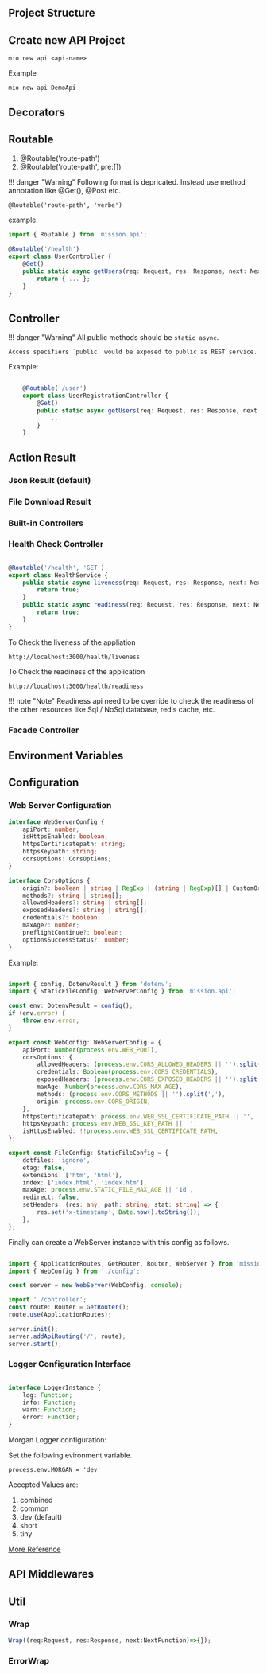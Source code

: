 ## Project Structure
## Create new API Project

    mio new api <api-name>

Example

    mio new api DemoApi

## Decorators

## Routable

1. @Routable('route-path')
2. @Routable('route-path', pre:[])

!!! danger "Warning"
    Following format is depricated. Instead use method annotation like @Get(), @Post etc.
    
    @Routable('route-path', 'verbe')

example

``` typescript
import { Routable } from 'mission.api';

@Routable('/health')
export class UserController {
    @Get()
    public static async getUsers(req: Request, res: Response, next: NextFunction): Promise<boolean> {
        return { ... };
    }
}

```

## Controller
    
!!! danger "Warning"
    All public methods should be `static async`.
    
    Access specifiers `public` would be exposed to public as REST service.
    
Example:

```typescript

    @Routable('/user')
    export class UserRegistrationController {
        @Get()
        public static async getUsers(req: Request, res: Response, next: NextFunction): Promise<any> {
            ...
        }
    }
```
## Action Result

### Json Result (default)
### File Download Result

### Built-in Controllers

### Health Check Controller

```typescript 

@Routable('/health', 'GET')
export class HealthService {
    public static async liveness(req: Request, res: Response, next: NextFunction): Promise<boolean> {
        return true;
    }
    public static async readiness(req: Request, res: Response, next: NextFunction): Promise<boolean> {
        return true;
    }
}
```
To Check the liveness of the appliation
    
    http://localhost:3000/health/liveness

To Check the readiness of the application

    http://localhost:3000/health/readiness

!!! note "Note"
    Readiness api need to be override to check the readiness of the other resources like Sql / NoSql database, redis cache, etc.

### Facade Controller

## Environment Variables

## Configuration

### Web Server Configuration

``` typescript
interface WebServerConfig {
    apiPort: number;
    isHttpsEnabled: boolean;
    httpsCertificatepath: string;
    httpsKeypath: string;
    corsOptions: CorsOptions;
}

interface CorsOptions {
    origin?: boolean | string | RegExp | (string | RegExp)[] | CustomOrigin;
    methods?: string | string[];
    allowedHeaders?: string | string[];
    exposedHeaders?: string | string[];
    credentials?: boolean;
    maxAge?: number;
    preflightContinue?: boolean;
    optionsSuccessStatus?: number;
}
```
Example: 

``` typescript

import { config, DotenvResult } from 'dotenv';
import { StaticFileConfig, WebServerConfig } from 'mission.api';

const env: DotenvResult = config();
if (env.error) {
    throw env.error;
}

export const WebConfig: WebServerConfig = {
    apiPort: Number(process.env.WEB_PORT),
    corsOptions: {
        allowedHeaders: (process.env.CORS_ALLOWED_HEADERS || '').split(','),
        credentials: Boolean(process.env.CORS_CREDENTIALS),
        exposedHeaders: (process.env.CORS_EXPOSED_HEADERS || '').split(','),
        maxAge: Number(process.env.CORS_MAX_AGE),
        methods: (process.env.CORS_METHODS || '').split(','),
        origin: process.env.CORS_ORIGIN,
    },
    httpsCertificatepath: process.env.WEB_SSL_CERTIFICATE_PATH || '',
    httpsKeypath: process.env.WEB_SSL_KEY_PATH || '',
    isHttpsEnabled: !!process.env.WEB_SSL_CERTIFICATE_PATH,
};

export const FileConfig: StaticFileConfig = {
    dotfiles: 'ignore',
    etag: false,
    extensions: ['htm', 'html'],
    index: ['index.html', 'index.htm'],
    maxAge: process.env.STATIC_FILE_MAX_AGE || '1d',
    redirect: false,
    setHeaders: (res: any, path: string, stat: string) => {
        res.set('x-timestamp', Date.now().toString());
    },
};

```

Finally can create a WebServer instance with this config as follows.

``` typescript

import { ApplicationRoutes, GetRouter, Router, WebServer } from 'mission.api';
import { WebConfig } from './config';

const server = new WebServer(WebConfig, console);

import './controller';
const route: Router = GetRouter();
route.use(ApplicationRoutes);

server.init();
server.addApiRouting('/', route);
server.start();


```

### Logger Configuration Interface


``` typescript 

interface LoggerInstance {
    log: Function;
    info: Function;
    warn: Function;
    error: Function;
}
```
Morgan Logger configuration: 

Set the following evironment variable. 

    process.env.MORGAN = 'dev'
Accepted Values are: 
1. combined
2. common
3. dev (default)
4. short
5. tiny

[More Reference](https://www.npmjs.com/package/morgan)

## API Middlewares

## Util

### Wrap

``` typescript
Wrap((req:Request, res:Response, next:NextFunction)=>{});

```

### ErrorWrap
